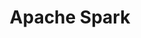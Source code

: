 ---
title: "Apache Spark"

info: "Distributed general-purpose cluster-computing framework"

image: "https://upload.wikimedia.org/wikipedia/commons/e/ea/Spark-logo-192x100px.png"

status: "Active"

website: ["https://spark.apache.org/"]

get_it:
  - ["Authentic", "https://spark.apache.org/downloads.html"]

description: |
  > Apache Spark(TM) is an open-source distributed general-purpose cluster computing framework with (mostly) in-memory data processing engine that can do ETL, analytics, machine learning and graph processing on large volumes of data at rest (batch processing) or in motion (streaming processing) with rich concise high-level APIs for the programming languages: Scala, Python, Java, R, and SQL.
  > 
  > In contrast to Hadoop’s two-stage disk-based MapReduce computation engine, Spark’s multi-stage (mostly) in-memory computing engine allows for running most computations in memory, and hence most of the time provides better performance for certain applications, e.g. iterative algorithms or interactive data mining.  
  > \- [Mastering Apache Spark](https://jaceklaskowski.gitbooks.io/mastering-apache-spark/spark-overview.html) by Jacek Laskowski
  
  Libraries:
  1. [**Spark SQL**](https://spark.apache.org/sql/) is Apache Spark's module for working with structured data.
  2. [**Spark Streaming**](https://spark.apache.org/streaming/) makes it easy to build scalable fault-tolerant streaming applications.
  3. [**MLlib**](https://spark.apache.org/mllib/) is Apache Spark's scalable machine learning library.
  4. [**GraphX**](https://spark.apache.org/graphx/) is Apache Spark's API for graphs and graph-parallel computation.
  
  [News](https://spark.apache.org/news/) I [Stack Overflow Q&A](https://stackoverflow.com/questions/tagged/apache-spark) I [Community/Mailing Lists](https://spark.apache.org/community.html) I [Documentation](https://spark.apache.org/documentation.html) I [FAQ](https://spark.apache.org/faq.html) I [IRC](https://webchat.freenode.net/?channels=apache-spark)

sysreq:
  -
    min: "Hard Disk: 4-8 disks per node"
  -
    min: "RAM: 8 GB to hundreds of GBs"
  -
    min: "Network connection: 10 Gigabit or higher network"
  -
    min: "Processor cores: 8-16 cores per machine"

developer: ["Matei Zaharia<OD> at UC", "Berkley's AMPLab", "Apache Software Foundation"]

initial_release: "26 May 2014"

repository: ["https://github.com/apache/spark"]

written_in: ["Scala", "Java", "Python", "R"]

platform:
  - dskp:
      - ["Linux", "o"]
      - ["Windows", "o"]
      - ["macOS", "o"]
      - ["Unix(like)", "o"]
  - else:
      - ["Scala", "o"]
      - ["Python", "o"]
      - ["Java", "o"]
      - ["R", "o"]
      - ["SQL", "o"]

categories: ["Data Analytics", "Machine Learning", "Framework"]

license: ["Apache v2"]

social:
  - name: "Wikipedia"
    url: "https://en.wikipedia.org/wiki/Apache_Spark"

source:
  description: ["https://jaceklaskowski.gitbooks.io/mastering-apache-spark/spark-overview.html", "https://spark.apache.org/"]
  developer: ["https://www.computerweekly.com/feature/Apache-Spark-speeds-up-big-data-decision-making", "https://spark.apache.org/history.html"]
  initial_release: ["https://github.com/apache/spark/releases/tag/v1.0.0"]
  written_in: ["https://github.com/apache/spark"]
  platform:
    - dskp: ["https://spark.apache.org/docs/latest/"]
    - else: ["https://jaceklaskowski.gitbooks.io/mastering-apache-spark/spark-overview.html"]
  sysreq: ["https://spark.apache.org/docs/2.4.0/hardware-provisioning.html"]
  license: ["https://github.com/apache/spark/blob/master/LICENSE"]
  rating:
    - ["TrustRadius", "u", "https://www.trustradius.com/products/apache-spark/reviews"]
    - ["PAT RESEARCH", "e", "https://www.predictiveanalyticstoday.com/apache-spark/"]
    - ["PAT RESEARCH", "u", "https://www.predictiveanalyticstoday.com/apache-spark/"]
  status: ["https://spark.apache.org/news/", "https://github.com/apache/spark/graphs/contributors"]

rating:
  - name: "TrustRadius"
    rate: [8.6, 10]
    num: 101
  - name: "PAT RESEARCH"
    rate: [7.7, 10]
  - name: "PAT RESEARCH"
    rate: [8.2, 10]
    num: 2

---